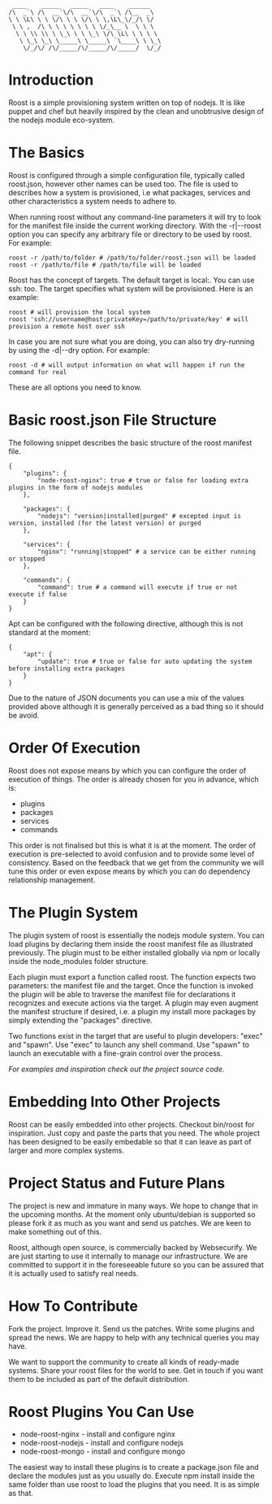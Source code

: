 	 ____    _____   _____   ____    ______   
	/\  _`\ /\  __`\/\  __`\/\  _`\ /\__  _\  
	\ \ \L\ \ \ \/\ \ \ \/\ \ \,\L\_\/_/\ \/  
	 \ \ ,  /\ \ \ \ \ \ \ \ \/_\__ \  \ \ \  
	  \ \ \\ \\ \ \_\ \ \ \_\ \/\ \L\ \ \ \ \ 
	   \ \_\ \_\ \_____\ \_____\ `\____\ \ \_\
	    \/_/\/ /\/_____/\/_____/\/_____/  \/_/

# Introduction

Roost is a simple provisioning system written on top of nodejs. It is like puppet and chef but heavily inspired by the clean and unobtrusive design of the nodejs module eco-system.

# The Basics

Roost is configured through a simple configuration file, typically called roost.json, however other names can be used too. The file is used to describes how a system is provisioned, i.e what packages, services and other characteristics a system needs to adhere to.

When running roost without any command-line parameters it will try to look for the manifest file inside the current working directory. With the -r|--roost option you can specify any arbitrary file or directory to be used by roost. For example:

	roost -r /path/to/folder # /path/to/folder/roost.json will be loaded
	roost -r /path/to/file # /path/to/file will be loaded

Roost has the concept of targets. The default target is local:. You can use ssh: too. The target specifies what system will be provisioned. Here is an example:

	roost # will provision the local system
	roost 'ssh://username@host;privateKey=/path/to/private/key' # will provision a remote host over ssh

In case you are not sure what you are doing, you can also try dry-running by using the -d|--dry option. For example:

	roost -d # will output information on what will happen if run the command for real

These are all options you need to know.

# Basic roost.json File Structure

The following snippet describes the basic structure of the roost manifest file.

	{
		"plugins": {
			"node-roost-nginx": true # true or false for loading extra plugins in the form of nodejs modules 
		},
		
		"packages": {
			"nodejs": "version|installed|purged" # excepted input is version, installed (for the latest version) or purged
		},
		
		"services": {
			"nginx": "running|stopped" # a service can be either running or stopped
		},
		
		"commands": {
			"command": true # a command will execute if true or not execute if false
		}
	}

Apt can be configured with the following directive, although this is not standard at the moment:

	{
		"apt": {
			"update": true # true or false for auto updating the system before installing extra packages
		}
	}

Due to the nature of JSON documents you can use a mix of the values provided above although it is generally perceived as a bad thing so it should be avoid.

# Order Of Execution

Roost does not expose means by which you can configure the order of execution of things. The order is already chosen for you in advance, which is:

* plugins
* packages
* services
* commands

This order is not finalised but this is what it is at the moment. The order of execution is pre-selected to avoid confusion and to provide some level of consistency. Based on the feedback that we get from the community we will tune this order or even expose means by which you can do dependency relationship management.

# The Plugin System

The plugin system of roost is essentially the nodejs module system. You can load plugins by declaring them inside the roost manifest file as illustrated previously. The plugin must to be either installed globally via npm or locally inside the node_modules folder structure.

Each plugin must export a function called roost. The function expects two parameters: the manifest file and the target. Once the function is invoked the plugin will be able to traverse the manifest file for declarations it recognizes and execute actions via the target. A plugin may even augment the manifest structure if desired, i.e. a plugin my install more packages by simply extending the "packages" directive.

Two functions exist in the target that are useful to plugin developers: "exec" and "spawn". Use "exec" to launch any shell command. Use "spawn" to launch an executable with a fine-grain control over the process.

_For examples and inspiration check out the project source code._

# Embedding Into Other Projects

Roost can be easily embedded into other projects. Checkout bin/roost for inspiration. Just copy and paste the parts that you need. The whole project has been designed to be easily embedable so that it can leave as part of larger and more complex systems.

# Project Status and Future Plans

The project is new and immature in many ways. We hope to change that in the upcoming months. At the moment only ubuntu/debian is supported so please fork it as much as you want and send us patches. We are keen to make something out of this.

Roost, although open source, is commercially backed by Websecurify. We are just starting to use it internally to manage our infrastructure. We are committed to support it in the foreseeable future so you can be assured that it is actually used to satisfy real needs.

# How To Contribute

Fork the project. Improve it. Send us the patches. Write some plugins and spread the news. We are happy to help with any technical queries you may have.

We want to support the community to create all kinds of ready-made systems. Share your roost files for the world to see. Get in touch if you want them to be included as part of the default distribution.

# Roost Plugins You Can Use

* node-roost-nginx - install and configure nginx
* node-roost-nodejs - install and configure nodejs
* node-roost-mongo - install and configure mongo

The easiest way to install these plugins is to create a package.json file and declare the modules just as you usually do. Execute npm install inside the same folder than use roost to load the plugins that you need. It is as simple as that.